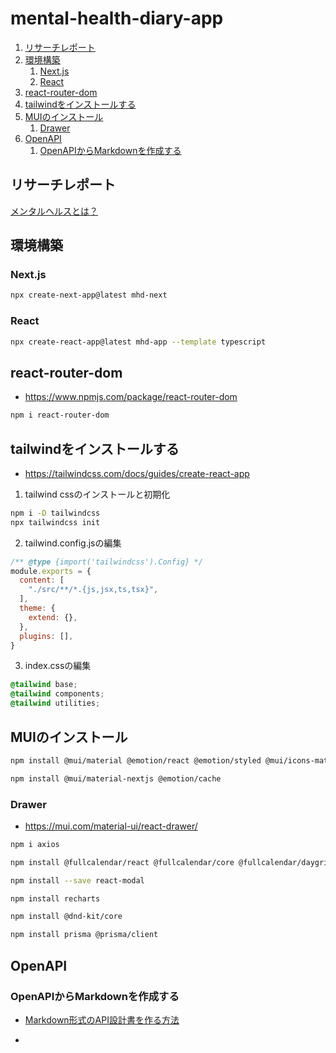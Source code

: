 # mental-health-diary-app
1. [リサーチレポート](#リサーチレポート)
2. [環境構築](#環境構築)
   1. [Next.js](#nextjs)
   2. [React](#react)
3. [react-router-dom](#react-router-dom)
4. [tailwindをインストールする](#tailwindをインストールする)
5. [MUIのインストール](#muiのインストール)
   1. [Drawer](#drawer)
6. [OpenAPI](#openapi)
   1. [OpenAPIからMarkdownを作成する](#openapiからmarkdownを作成する)

## リサーチレポート

[メンタルヘルスとは？](./design/research/README.md)

## 環境構築

### Next.js

```bash
npx create-next-app@latest mhd-next
```
### React

```bash
npx create-react-app@latest mhd-app --template typescript

```
## react-router-dom

* https://www.npmjs.com/package/react-router-dom

```bash
npm i react-router-dom
```

## tailwindをインストールする

* https://tailwindcss.com/docs/guides/create-react-app

1. tailwind cssのインストールと初期化

```bash
npm i -D tailwindcss
npx tailwindcss init
```

2. tailwind.config.jsの編集

```js
/** @type {import('tailwindcss').Config} */
module.exports = {
  content: [
    "./src/**/*.{js,jsx,ts,tsx}",
  ],
  theme: {
    extend: {},
  },
  plugins: [],
}
```

3. index.cssの編集

```css
@tailwind base;
@tailwind components;
@tailwind utilities;
```

## MUIのインストール

```bash
npm install @mui/material @emotion/react @emotion/styled @mui/icons-material @mui/lab 
```

```bash
npm install @mui/material-nextjs @emotion/cache
```

### Drawer

* https://mui.com/material-ui/react-drawer/

```bash
npm i axios
```

```bash
npm install @fullcalendar/react @fullcalendar/core @fullcalendar/daygrid @fullcalendar/interaction
```

```bash
npm install --save react-modal
```

```bash
npm install recharts
```

```bash
npm install @dnd-kit/core
```

```bash
npm install prisma @prisma/client
```

## OpenAPI

### OpenAPIからMarkdownを作成する

* [Markdown形式のAPI設計書を作る方法](https://note.shironekoworks.com/how-to-create-an-api-definition-in-markdown-format/)

* 